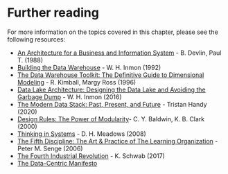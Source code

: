 # Further reading 
For more information on the topics covered in this chapter, please see the following resources: 

* [An Architecture for a Business and Information System](https://www.semanticscholar.org/paper/An-Architecture-for-a-Business-and-Information-Devlin-Murphy/c22ce1eeafb01f0682e194a2a22349aa141b78f6) - B. Devlin, Paul T. (1988)  
* [Building the Data Warehouse](https://www.amazon.com/Building-Data-Warehouse-W-Inmon/dp/0764599445 ) - W. H. Inmon (1992) 
* [The Data Warehouse Toolkit: The Definitive Guide to Dimensional Modeling](https://www.amazon.com/Data-Warehouse-Toolkit-Definitive-Dimensional/dp/1118530802/ ) - R. Kimball,  Margy Ross (1996) 
* [Data Lake Architecture: Designing the Data Lake and Avoiding the Garbage Dump](https://www.amazon.com/Data-Lake-Architecture-Designing-Avoiding/dp/B01HN4JOPC/ ) - W. H. Inmon (2016)
* [The Modern Data Stack: Past, Present, and Future](https://www.getdbt.com/blog/future-of-the-modern-data-stack ) - Tristan Handy (2020) 
* [Design Rules: The Power of Modularity](https://www.amazon.com/Design-Rules-Vol-Power-Modularity/dp/0262024667 )- C. Y. Baldwin, K. B. Clark (2000) 
* [Thinking in Systems](https://www.amazon.com/Thinking-Systems-Donella-H-Meadows/dp/1603580557 ) - D. H. Meadows (2008) 
* [The Fifth Discipline: The Art & Practice of The Learning Organization](https://www.amazon.com/Fifth-Discipline-Practice-Learning-Organization/dp/0385517254 ) - Peter M. Senge (2006) 
* [The Fourth Industrial Revolution](https://www.amazon.com/Fourth-Industrial-Revolution-Klaus-Schwab/dp/1524758868 ) - K. Schwab (2017) 
* [The Data-Centric Manifesto](http://datacentricmanifesto.org/)
